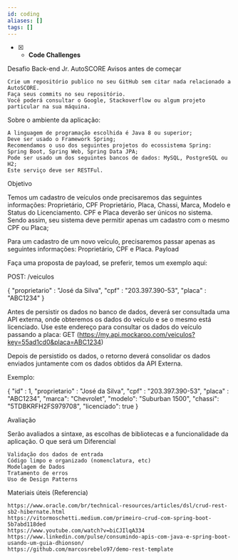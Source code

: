 ```yaml
---
id: coding
aliases: []
tags: []
---
```


- [x] - **Code Challenges**

Desafio Back-end Jr. AutoSCORE
Avisos antes de começar

    Crie um repositório publico no seu GitHub sem citar nada relacionado a AutoSCORE.
    Faça seus commits no seu repositório.
    Você poderá consultar o Google, Stackoverflow ou algum projeto particular na sua máquina.

Sobre o ambiente da aplicação:

    A linguagem de programação escolhida é Java 8 ou superior;
    Deve ser usado o Framework Spring;
    Recomendamos o uso dos seguintes projetos do ecossistema Spring: Spring Boot, Spring Web, Spring Data JPA;
    Pode ser usado um dos seguintes bancos de dados: MySQL, PostgreSQL ou H2;
    Este serviço deve ser RESTFul.

Objetivo

Temos um cadastro de veículos onde precisaremos das seguintes informações: Proprietário, CPF Proprietário, Placa, Chassi, Marca, Modelo e Status do Licenciamento. CPF e Placa deverão ser únicos no sistema.
Sendo assim, seu sistema deve permitir apenas um cadastro com o mesmo CPF ou Placa;

Para um cadastro de um novo veículo, precisaremos passar apenas as seguintes informações: Proprietário, CPF e Placa.
Payload

Faça uma proposta de payload, se preferir, temos um exemplo aqui:

POST: /veiculos

{
"proprietario" : "José da Silva",
"cpf" : "203.397.390-53",
"placa" : "ABC1234"
}

Antes de persistir os dados no banco de dados, deverá ser consultada uma API externa, onde obteremos os dados do veículo e se o mesmo está licenciado. Use este endereço para consultar
os dados do veículo passando a placa: GET (https://my.api.mockaroo.com/veiculos?key=55ad1cd0&placa=ABC1234)

Depois de persistido os dados, o retorno deverá consolidar os dados enviados juntamente com os dados obtidos da API Externa.

Exemplo:

{ "id" : 1,
"proprietario" : "José da Silva",
"cpf" : "203.397.390-53",
"placa" : "ABC1234",
"marca": "Chevrolet",
"modelo": "Suburban 1500",
"chassi": "5TDBKRFH2FS979708",
"licenciado": true
}

Avaliação

Serão avaliados a sintaxe, as escolhas de bibliotecas e a funcionalidade da aplicação.
O que será um Diferencial

    Validação dos dados de entrada
    Código limpo e organizado (nomenclatura, etc)
    Modelagem de Dados
    Tratamento de erros
    Uso de Design Patterns

Materiais úteis (Referencia)

    https://www.oracle.com/br/technical-resources/articles/dsl/crud-rest-sb2-hibernate.html
    https://vitormoschetti.medium.com/primeiro-crud-com-spring-boot-5b7abd118ded
    https://www.youtube.com/watch?v=biCJIlqA334
    https://www.linkedin.com/pulse/consumindo-apis-com-java-e-spring-boot-usando-um-guia-dhionson/
    https://github.com/marcosrebelo97/demo-rest-template
